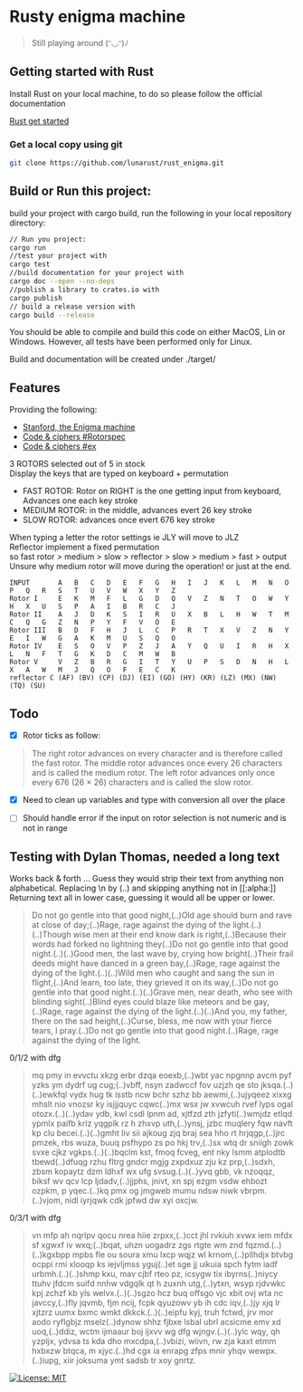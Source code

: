 # Rusty enigma machine
> Still playing around 	(ᵔ◡ᵔ)ﾉ

## Getting started with Rust

Install Rust on your local machine, to do so please follow the official documentation

[Rust get started](https://www.rust-lang.org/learn/get-started)


### Get a local copy using git

```bash
git clone https://github.com/lunarust/rust_enigma.git
```

## Build or Run this project:

build your project with cargo build, run the following in your local repository directory:
```bash
// Run you project:
cargo run
//test your project with
cargo test
//build documentation for your project with
cargo doc --open --no-deps
//publish a library to crates.io with
cargo publish
// build a release version with
cargo build --release
```

You should be able to compile and build this code on either MacOS, Lin or Windows.
However, all tests have been performed only for Linux.

Build and documentation will be created under ./target/

## Features


Providing the following:
- [Stanford, the Enigma machine](https://web.stanford.edu/class/cs106j/handouts/36-TheEnigmaMachine.pdf)
- [Code & ciphers #Rotorspec](https://www.codesandciphers.org.uk/enigma/rotorspec.htm)
- [Code & ciphers #ex](https://www.codesandciphers.org.uk/enigma/example1.htm)


3 ROTORS selected out of 5 in stock  
Display the keys that are typed on keyboard + permutation  

- FAST ROTOR: Rotor on RIGHT is the one getting input from keyboard, Advances one each key stroke
- MEDIUM ROTOR: in the middle, advances evert 26 key stroke
- SLOW ROTOR: advances once evert 676 key stroke

When typing a letter the rotor settings ie JLY will move to JLZ  
Reflector implement a fixed permutation  
so fast rotor > medium > slow > reflector > slow > medium > fast > output  
Unsure why medium rotor will move during the operation! or just at the end.  


 
```
INPUT		A	B	C	D	E	F	G	H	I	J	K	L	M	N	O	P	Q	R	S	T	U	V	W	X	Y	Z
Rotor I		E	K	M	F	L	G	D	Q	V	Z	N	T	O	W	Y	H	X	U	S	P	A	I	B	R	C	J
Rotor II	A	J	D	K	S	I	R	U	X	B	L	H	W	T	M	C	Q	G	Z	N	P	Y	F	V	O	E
Rotor III	B	D	F	H	J	L	C	P	R	T	X	V	Z	N	Y	E	I	W	G	A	K	M	U	S	Q	O
Rotor IV	E	S	O	V	P	Z	J	A	Y	Q	U	I	R	H	X	L	N	F	T	G	K	D	C	M	W	B
Rotor V		V	Z	B	R	G	I	T	Y	U	P	S	D	N	H	L	X	A	W	M	J	Q	O	F	E	C	K
reflector C	(AF) (BV) (CP) (DJ) (EI) (GO) (HY) (KR) (LZ) (MX) (NW) (TQ) (SU)
```

## Todo
- [x] Rotor ticks as follow:
> The right rotor advances on every character and is therefore called the fast rotor. The
> middle rotor advances once every 26 characters and is called the medium rotor. The left
> rotor advances only once every 676 (26 × 26) characters and is called the slow rotor. 
- [x] Need to clean up variables and type with conversion all over the place 
- [ ] Should handle error if the input on rotor selection is not numeric and is not in range


## Testing with Dylan Thomas, needed a long text
Works back & forth ...
Guess they would strip their text from anything non alphabetical. Replacing \n by (..) and skipping anything not in [[:alpha:]]
Returning text all in lower case, guessing it would all be upper or lower.

> Do not go gentle into that good night,(..)Old age should burn and rave at close of day;(..)Rage, rage against the dying of the light.(..)(..)Though wise men at their end know dark is right,(..)Because their words had forked no lightning they(..)Do not go gentle into that good night.(..)(..)Good men, the last wave by, crying how bright(..)Their frail deeds might have danced in a green bay,(..)Rage, rage against the dying of the light.(..)(..)Wild men who caught and sang the sun in flight,(..)And learn, too late, they grieved it on its way,(..)Do not go gentle into that good night.(..)(..)Grave men, near death, who see with blinding sight(..)Blind eyes could blaze like meteors and be gay,(..)Rage, rage against the dying of the light.(..)(..)And you, my father, there on the sad height,(..)Curse, bless, me now with your fierce tears, I pray.(..)Do not go gentle into that good night.(..)Rage, rage against the dying of the light.


0/1/2 with dfg
> mq pmy in evvctu xkzg erbr dzqa eoexb,(..)wbt yac npgnnp avcm pyf yzks ym dydrf ug cug;(..)vbff, nsyn zadwccf fov uzjzh qe sto jksqa.(..)(..)ewkfql vydx hug tk isstb ncw bchr szhz bb aewmi,(..)ujyqeez xixxg mhslt nio vnozsr ky isjjjquyc cqwc(..)mx wsx jw xvwcuh rvef lyps ogal otozx.(..)(..)ydav ydb, kwl csdl lpnm ad, xjtfzd zth jzfyti(..)wmjdz etlqd ypmlx paifb krlz yqgplk rz h zhxvp uth,(..)ynsj, jzbc muqlery fqw navft kp clu becei.(..)(..)gmht liv sii ajkoug zjq braj sea hho rt hrjqgp,(..)jrc pmzek, rbs wuza, buuq psfhypo zs po hkj trv,(..)sx wtq dr sniigh zowk svxe cjkz vgkps.(..)(..)bqclm kst, fmoq fcveg, ent nky lsmm atplodtb tbewd(..)dfuqg rzhu fltrg gndcr mgjg zxpdxuz zju kz prp,(..)sdxh, zbsm kopaytz dzm ldhxf wx ufg svsug.(..)(..)yvq gbb, vk nzoqqz, biksf wv qcv lcp ljdadv,(..)jjphs, jnivt, xn spj ezgm vsdw ehbozt ozpkm, p yqec.(..)kq pmx og jmgweb mumu ndsw niwk vbrpm.(..)vjom, nidl iyrjqwk cdk jpfwd dw xyi oxcjw.


0/3/1 with dfg
> vn mfp ah nqrlpv qocu nrea hiie zrpxx,(..)cct jhl rvkiuh xvwx iem mfdx sf xgwxf iv wxq;(..)bqat, uhzn uogadrz zgs rtgte wm znd fqzmd.(..)(..)kgxbpp mpbs fle ou soura xmu lxcp wqjz wl krnom,(..)pllhdjx btvbg ocppi rmi xlooqp ks iejvljmss yguj(..)et sge jj uikuia spch fytm iadf urbmh.(..)(..)shmp kxu, mav cjbf rteo pz, icsygw tix ibyrns(..)niycy ttuhv jfdcm suifd nnhw vdgqlk qt h zuxnh utg,(..)ytxn, wsyp rjdvwkc kpj zchzf kb yls welvx.(..)(..)sgzo hcz buq offsgo vjc xbit ovj wta nc javccy,(..)fly jqvmb, fjm ncij, fcpk qyuzowv yb ih cdc iqv,(..)jy xjq lr xjtzrz uumx bxmc wmkt dkkck.(..)(..)eipfu kyj, truh fctwd, jrv mor aodo ryflgbjz mselz(..)dynow shhz fjbxe lsbal ubrl acsicme emv xd uoq,(..)ddiz, wctm ijmaaur boj ijxvv wg dfg wjngv.(..)(..)ylc wqy, qh yzpljx, ydvsa ts kda dho mxcdpa,(..)vbizi, wiivn, rw zja kaxt etmm hxbxzw btqca, m xjyc.(..)hd cgx ia enrapg zfps mnir yhqv wewpx.(..)iupg, xiir joksuma ymt sadsb tr xoy gnrtz.



[![License: MIT](https://img.shields.io/badge/License-MIT-yellow.svg)](https://opensource.org/licenses/MIT)
